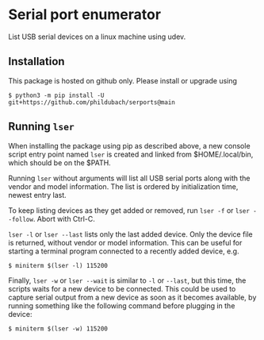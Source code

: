 # Serial port enumerator

List USB serial devices on a linux machine using udev.

## Installation

This package is hosted on github only. Please install or upgrade using

```
$ python3 -m pip install -U git+https://github.com/phildubach/serports@main
```

## Running `lser`

When installing the package using pip as described above, a new console script
entry point named `lser` is created and linked from $HOME/.local/bin, which
should be on the $PATH.

Running `lser` without arguments will list all USB serial ports along with
the vendor and model information. The list is ordered by initialization time,
newest entry last.

To keep listing devices as they get added or removed, run `lser -f` or `lser
--follow`. Abort with Ctrl-C.

`lser -l` or `lser --last` lists only the last added device. Only the device
file is returned, without vendor or model information. This can be useful
for starting a terminal program connected to a recently added device, e.g.

```
$ miniterm $(lser -l) 115200
```

Finally, `lser -w` or `lser --wait` is similar to `-l` or `--last`, but this
time, the scripts waits for a new device to be connected. This could be used to
capture serial output from a new device as soon as it becomes available, by
running something like the following command before plugging in the device:

```
$ miniterm $(lser -w) 115200
```

